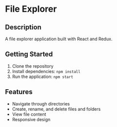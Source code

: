 # File Explorer

## Description

A file explorer application built with React and Redux.

## Getting Started

1. Clone the repository
2. Install dependencies: `npm install`
3. Run the application: `npm start`

## Features

- Navigate through directories
- Create, rename, and delete files and folders
- View file content
- Responsive design
